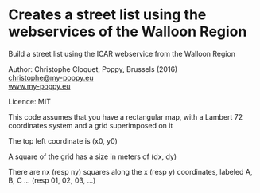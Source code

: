 # Creates a street list using the webservices of the Walloon Region

Build a street list using the ICAR webservice from the Walloon Region 
                                                                       
Author:  Christophe Cloquet, Poppy, Brussels (2016)                   
         christophe@my-poppy.eu                                       
         www.my-poppy.eu                                              
                                                                       
Licence: MIT                                                          

This code assumes that you have a rectangular map, with a Lambert 72 coordinates system
and a grid superimposed on it

The top left coordinate is (x0, y0)

A square of the grid has a size in meters of (dx, dy)

There are nx (resp ny) squares along the x (resp y) coordinates, labeled A, B, C ... (resp 01, 02, 03, ...)
